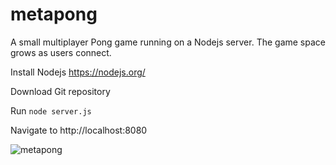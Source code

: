 # metapong

A small multiplayer Pong game running on a Nodejs server. The game space grows as users connect.

Install Nodejs
https://nodejs.org/

Download Git repository

Run `node server.js`

Navigate to http://localhost:8080

![metapong](https://greduvent.herokuapp.com/informatique/images/metapong.gif)
